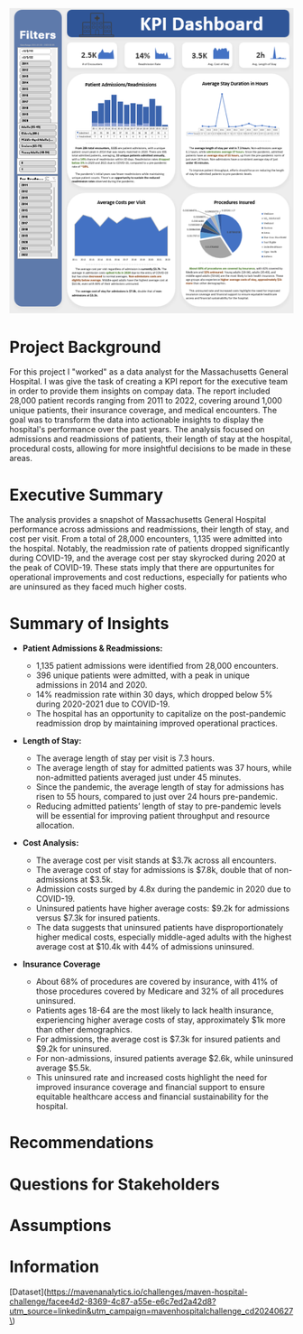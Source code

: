 ![Dashboard](images/KPI%20Dashboard.png)

# Project Background
For this project I "worked" as a data analyst for the Massachusetts General Hospital. I was give the task of creating a KPI report for the executive team in order to provide them insights on compay data. The report included 28,000 patient records ranging from 2011 to 2022, covering around 1,000 unique patients, their insurance coverage, and medical encounters. The goal was to transform the data into actionable insights to display the hospital's performance over the past years. The analysis focused on admissions and readmissions of patients, their length of stay at the hospital, procedural costs, allowing for more insightful decisions to be made in these areas.

# Executive Summary
The analysis provides a snapshot of Massachusetts General Hospital performance across admissions and readmissions, their length of stay, and cost per visit. From a total of 28,000 encounters, 1,135 were admitted into the hospital. Notably, the readmission rate of patients dropped significantly during COVID-19, and the average cost per stay skyrocked during 2020 at the peak of COVID-19. These stats imply that there are oppurtunites for operational improvements and cost reductions, especially for patients who are uninsured as they faced much higher costs. 

# Summary of Insights
- **Patient Admissions & Readmissions:**
  - 1,135 patient admissions were identified from 28,000 encounters.
  - 396 unique patients were admitted, with a peak in unique admissions in 2014 and 2020.
  - 14% readmission rate within 30 days, which dropped below 5% during 2020-2021 due to COVID-19.
  - The hospital has an opportunity to capitalize on the post-pandemic readmission drop by maintaining improved operational practices.
 
- **Length of Stay:**
  - The average length of stay per visit is 7.3 hours.
  - The average length of stay for admitted patients was 37 hours, while non-admitted patients averaged just under 45 minutes.
  - Since the pandemic, the average length of stay for admissions has risen to 55 hours, compared to just over 24 hours pre-pandemic.
  - Reducing admitted patients’ length of stay to pre-pandemic levels will be essential for improving patient throughput and resource allocation.
 
- **Cost Analysis:**
  - The average cost per visit stands at $3.7k across all encounters.
  - The average cost of stay for admissions is $7.8k, double that of non-admissions at $3.5k.
  - Admission costs surged by 4.8x during the pandemic in 2020 due to COVID-19.
  - Uninsured patients have higher average costs: $9.2k for admissions versus $7.3k for insured patients.
  - The data suggests that uninsured patients have disproportionately higher medical costs, especially middle-aged adults with the highest average cost at $10.4k with 44% of admissions uninsured.
 
- **Insurance Coverage**
  - About 68% of procedures are covered by insurance, with 41% of those procedures covered by Medicare and 32% of all procedures uninsured.
  - Patients ages 18-64 are the most likely to lack health insurance, experiencing higher average costs of stay, approximately $1k more than other demographics.
  - For admissions, the average cost is $7.3k for insured patients and $9.2k for uninsured.
  - For non-admissions, insured patients average $2.6k, while uninsured average $5.5k.
  - This uninsured rate and increased costs highlight the need for improved insurance coverage and financial support to ensure equitable healthcare access and financial sustainability for the hospital.

# Recommendations


# Questions for Stakeholders


# Assumptions


# Information
[Dataset](https://mavenanalytics.io/challenges/maven-hospital-challenge/facee4d2-8369-4c87-a55e-e6c7ed2a42d8?utm_source=linkedin&utm_campaign=mavenhospitalchallenge_cd20240627\)
